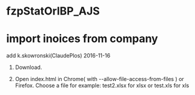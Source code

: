 # fzpStatOrlBP_AJS
# import inoices from company
add k.skowronski(ClaudePlos) 2016-11-16

1. Download.

2. Open index.html in Chrome( with --allow-file-access-from-files ) or Firefox.
Choose a file for example: test2.xlsx for xlsx or test.xls for xls

